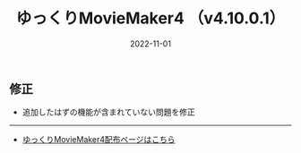 ﻿---
title: ゆっくりMovieMaker4  （v4.10.0.1）
date: 2022-11-01
tags: [YMM4,お知らせ]
---
## 修正
- 追加したはずの機能が含まれていない問題を修正

---

- [ゆっくりMovieMaker4配布ページはこちら](../index.md)